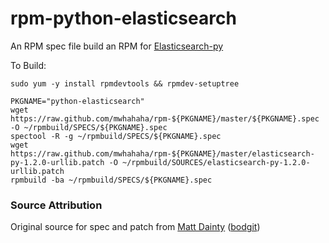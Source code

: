 rpm-python-elasticsearch
============

An RPM spec file build an RPM for [Elasticsearch-py](https://github.com/elasticsearch/elasticsearch-py)

To Build:
```
sudo yum -y install rpmdevtools && rpmdev-setuptree

PKGNAME="python-elasticsearch"
wget https://raw.github.com/mwhahaha/rpm-${PKGNAME}/master/${PKGNAME}.spec -O ~/rpmbuild/SPECS/${PKGNAME}.spec
spectool -R -g ~/rpmbuild/SPECS/${PKGNAME}.spec
wget https://raw.github.com/mwhahaha/rpm-${PKGNAME}/master/elasticsearch-py-1.2.0-urllib.patch -O ~/rpmbuild/SOURCES/elasticsearch-py-1.2.0-urllib.patch
rpmbuild -ba ~/rpmbuild/SPECS/${PKGNAME}.spec

```

### Source Attribution

Original source for spec and patch from [Matt Dainty](https://gist.github.com/bodgit/88e336f06e9924048665) ([bodgit](https://github.com/bodgit))
